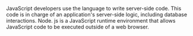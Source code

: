 JavaScript developers use the language to write server-side code. This code is in charge of an application's server-side logic, including database interactions. Node. js is a JavaScript runtime environment that allows JavaScript code to be executed outside of a web browser.
